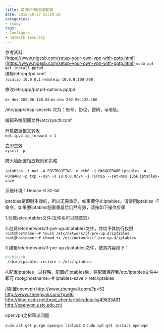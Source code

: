 ```yaml
---
title: 常用VPN服务器配置
date: 2016-10-27 23:29:29
categories:
- study
tags:
- Configure
- network security
---
```



<!--more-->

参考资料:  
[https://www.nigesb.com/setup-your-own-vpn-with-pptp.html](https://www.nigesb.com/setup-your-own-vpn-with-pptp.html)
`sudo apt-get install pptpd`  
编辑/etc/pptpd.conf    
`localip 10.0.0.1`
`remoteip 10.0.0.100-200`


修改/etc/ppp/pptpd-options.pptpd

`ms-dns 202.96.128.86`
`ms-dns 202.96.128.166`

/etc/ppp/chap-secrets
次为：账号，协议，密码，ip地址。


编辑系统配置文件/etc/sysctl.conf
  

开启数据报文转发  
`net.ipv4.ip_forward = 1`


立即生效  
`sysctl -p`



防火墙配置相应规则和策略  

`iptables -t nat -A POSTROUTING -o eth0 -j MASQUERADE`
`iptables -A FORWARD -p tcp --syn -s 10.0.0.0/24 -j TCPMSS --set-mss 1356`
`iptables-save`




系统环境：Debian-6 32-bit

iptables是即时生效的，所以无需重启，如果要停止iptables，请使用iptables -F命令，如果要iptables配置重启后仍然有效，请按如下操作步骤

1.创建/etc/iptables文件(文件名可以随意取)

2.创建/etc/network/if-pre-up.d/iptables文件，并给予其执行权限
`root@hostname:~# touch /etc/network/if-pre-up.d/iptables`
`root@hostname:~# chmod +x /etc/network/if-pre-up.d/iptables`

3.编辑/etc/network/if-pre-up.d/iptables文件，使其内容如下：
```bash
#!/bin/sh
 /sbin/iptables-restore < /etc/iptables
 ```
 4.配置iptables，过程略，配置好iptables后，将配置保存到/etc/iptables文件中即可
 root@hostname:~# iptables-save > /etc/iptables

 //配置openvpn
 http://www.zhengyali.com/?p=52
 http://www.zhengyali.com/?p=66
 http://blog.csdn.net/brad_chen/article/details/49633491
 http://openvpn.ustc.edu.cn/




 openvpn之树莓派问题



 `sudo apt-get purge openvpn liblzo2-2`
 `sudo apt-get install openvpn`
